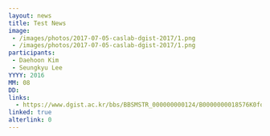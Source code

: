 ```yaml
---
layout: news
title: Test News
image: 
 - /images/photos/2017-07-05-caslab-dgist-2017/1.png
 - /images/photos/2017-07-05-caslab-dgist-2017/1.png
participants:
 - Daehoon Kim
 - Seungkyu Lee
YYYY: 2016
MM: 08
DD:
links:
  - https://www.dgist.ac.kr/bbs/BBSMSTR_000000000124/B0000000018576K0foDy.do?mno=sub07_02
linked: true
alterlink: 0
---
```

